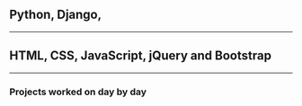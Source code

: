 ## Python, Django,
---
## HTML, CSS, JavaScript, jQuery and Bootstrap 

---

### Projects worked on day by day
